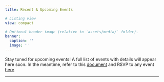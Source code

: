 ```yaml
---
title: Recent & Upcoming Events

# Listing view
view: compact

# Optional header image (relative to `assets/media/` folder).
banner:
  caption: ''
  image: ''
---
```

Stay tuned for upcoming events!
A full list of events with details will appear here soon. In the meantime, refer to this [document](https://docs.google.com/document/d/1Vd0k-6cVOZBBMqXXYKgayLnazv-U-4fzdE9ho7rH2qM/edit?usp=sharing) and RSVP to any event [here](https://forms.gle/jYUa1v1NPN5VPyQs5).

---